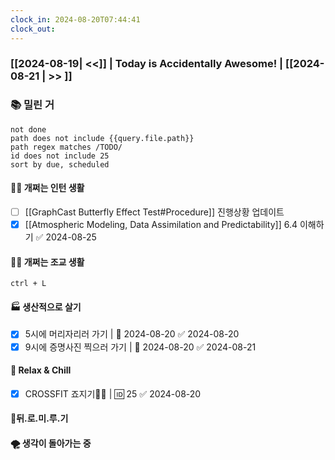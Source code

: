 ```yaml
---
clock_in: 2024-08-20T07:44:41
clock_out:
---
```

### [[2024-08-19| <<]] | **Today is Accidentally Awesome!** | [[2024-08-21 | >> ]]

### 📚 밀린 거
```tasks
not done 
path does not include {{query.file.path}}
path regex matches /TODO/
id does not include 25
sort by due, scheduled
```

#### 🤦‍♂️ 개쩌는 인턴 생활
- [ ] [[GraphCast Butterfly Effect Test#Procedure]] 진행상황 업데이트
 - [x] [[Atmospheric Modeling, Data Assimilation and Predictability]] 6.4 이해하기 ✅ 2024-08-25

#### 👨‍🏫 개쩌는 조교 생활
`ctrl + L`

#### 🏭 생산적으로 살기
- [x] 5시에 머리자리러 가기 | 📅 2024-08-20 ✅ 2024-08-20
- [x] 9시에 증명사진 찍으러 가기 | 📅 2024-08-20 ✅ 2024-08-21

#### 🍻 Relax & Chill 
- [x] CROSSFIT 죠지기🏋️‍♀️ | 🆔 25 ✅ 2024-08-20


#### 💨뒤.로.미.루.기

#### 🌪 생각이 돌아가는 중